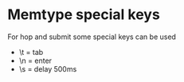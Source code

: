 # Memtype special keys

For hop and submit some special keys can be used

* \t = tab
* \n = enter
* \s = delay 500ms
